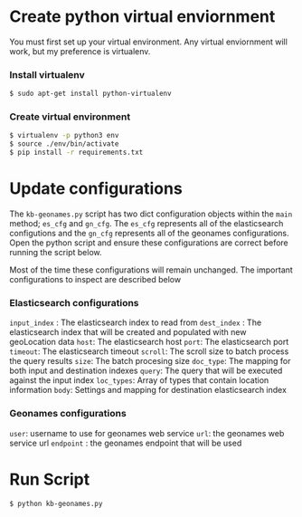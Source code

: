 # Create python virtual enviornment

You must first set up your virtual environment. Any virtual enviornment will work, but my preference is virtualenv. 

### Install virtualenv
```bash
$ sudo apt-get install python-virtualenv
```

### Create virtual environment
```bash
$ virtualenv -p python3 env
$ source ./env/bin/activate
$ pip install -r requirements.txt
```

# Update configurations

The `kb-geonames.py` script has two dict configuration objects within the `main` method; `es_cfg` and `gn_cfg`. The `es_cfg` represents all of the elasticsearch configutions and the `gn_cfg` represents all of the geonames configurations. Open the python script and ensure these configurations are correct before running the script below. 

Most of the time these configurations will remain unchanged. The important configurations to inspect are described below

### Elasticsearch configurations

`input_index` : The elasticsearch index to read from
`dest_index` : The elasticsearch index that will be created and populated with new geoLocation data
`host`: The elasticsearch host
`port`: The elasticsearch port
`timeout`: The elasticsearch timeout
`scroll`: The scroll size to batch process the query results
`size`: The batch procesing size
`doc_type`: The mapping for both input and destination indexes
`query`: The query that will be executed against the input index
`loc_types`:  Array of types that contain location information
`body`: Settings and mapping for destination elasticsearch index

### Geonames configurations

`user`: username to use for geonames web service
`url`: the geonames web service url
`endpoint` : the geonames endpoint that will be used

# Run Script
```bash
$ python kb-geonames.py
``` 

